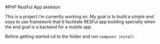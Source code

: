 #PHP RestFul App skeleton

This is a project i'm currently working on. My goal is to build a _simple and easy to use_ framework that'd facilitate RESFul app building specially when the end goal is a backend for a mobile app

Before getting started cd to the folder and run `composer install`
